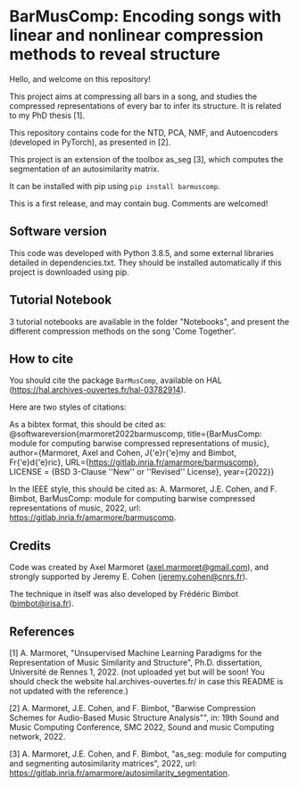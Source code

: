 # BarMusComp: Encoding songs with linear and nonlinear compression methods to reveal structure #

Hello, and welcome on this repository!

This project aims at compressing all bars in a song, and studies the compressed representations of every bar to infer its structure. It is related to my PhD thesis [1].

This repository contains code for the NTD, PCA, NMF, and Autoencoders (developed in PyTorch), as presented in [2].

This project is an extension of the toolbox as_seg [3], which computes the segmentation of an autosimilarity matrix.

It can be installed with pip using `pip install barmuscomp`.

This is a first release, and may contain bug. Comments are welcomed!

## Software version ##

This code was developed with Python 3.8.5, and some external libraries detailed in dependencies.txt. They should be installed automatically if this project is downloaded using pip.

## Tutorial Notebook ##

3 tutorial notebooks are available in the folder "Notebooks", and present the different compression methods on the song 'Come Together'.

## How to cite ##

You should cite the package `BarMusComp`, available on HAL (https://hal.archives-ouvertes.fr/hal-03782914).

Here are two styles of citations:

As a bibtex format, this should be cited as: @softwareversion{marmoret2022barmuscomp, title={BarMusComp: module for computing barwise compressed representations of music}, author={Marmoret, Axel and Cohen, J{\'e}r{\'e}my and Bimbot, Fr{\'e}d{\'e}ric}, URL={https://gitlab.inria.fr/amarmore/barmuscomp}, LICENSE = {BSD 3-Clause ''New'' or ''Revised'' License}, year={2022}}

In the IEEE style, this should be cited as: A. Marmoret, J.E. Cohen, and F. Bimbot, BarMusComp: module for computing barwise compressed representations of music, 2022, url: https://gitlab.inria.fr/amarmore/barmuscomp.

## Credits ##

Code was created by Axel Marmoret (<axel.marmoret@gmail.com>), and strongly supported by Jeremy E. Cohen (<jeremy.cohen@cnrs.fr>).

The technique in itself was also developed by Frédéric Bimbot (<bimbot@irisa.fr>).

## References ##
[1] A. Marmoret, "Unsupervised Machine Learning Paradigms for the Representation of Music Similarity and Structure", Ph.D. dissertation, Université de Rennes 1, 2022.
(not uploaded yet but will be soon! You should check the website hal.archives-ouvertes.fr/ in case this README is not updated with the reference.)

[2] A. Marmoret, J.E. Cohen, and F. Bimbot, "Barwise Compression Schemes for Audio-Based Music Structure Analysis"", in: 19th Sound and Music Computing Conference, SMC 2022, Sound and music Computing network, 2022.

[3] A. Marmoret, J.E. Cohen, and F. Bimbot, "as_seg: module for computing and segmenting autosimilarity matrices", 2022, url: https://gitlab.inria.fr/amarmore/autosimilarity_segmentation.